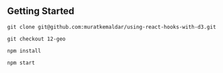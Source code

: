 

## Getting Started

`git clone git@github.com:muratkemaldar/using-react-hooks-with-d3.git`

`git checkout 12-geo`

`npm install`

`npm start`
